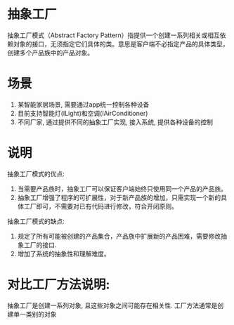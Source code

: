 # 抽象工厂
抽象工厂模式（Abstract Factory Pattern）指提供一个创建一系列相关或相互依赖对象的接口，无须指定它们具体的类。意思是客户端不必指定产品的具体类型，创建多个产品族中的产品对象。 

# 场景
1. 某智能家居场景, 需要通过app统一控制各种设备
2. 目前支持智能灯(ILight)和空调(IAirConditioner)
3. 不同厂家, 通过提供不同的抽象工厂实现, 接入系统, 提供各种设备的控制

# 说明
抽象工厂模式的优点: 
1. 当需要产品族时，抽象工厂可以保证客户端始终只使用同一个产品的产品族。 
2. 抽象工厂增强了程序的可扩展性，对于新产品族的增加，只需实现一个新的具体工厂即可，不需要对已有代码进行修改，符合开闭原则。 

抽象工厂模式的缺点:
1. 规定了所有可能被创建的产品集合，产品族中扩展新的产品困难，需要修改抽象工厂的接口.
2. 增加了系统的抽象性和理解难度。

# 对比工厂方法说明:
抽象工厂是创建一系列对象, 且这些对象之间可能存在相关性. 工厂方法通常是创建单一类别的对象